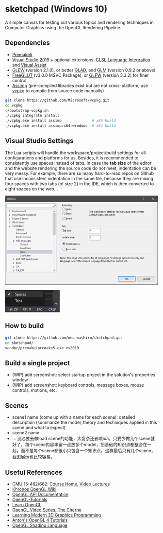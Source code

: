 # sketchpad (Windows 10)

A simple canvas for testing out various topics and rendering techniques in Computer Graphics using the OpenGL Rendering Pipeline.

## Dependencies

- [Premake5](https://github.com/premake/premake-core)
- [Visual Studio 2019](https://visualstudio.microsoft.com/downloads/) + optional extensions: [GLSL Language Integration](https://marketplace.visualstudio.com/items?itemName=DanielScherzer.GLSL) and [Visual Assist](https://www.wholetomato.com/)
- [GLEW](https://en.wikipedia.org/wiki/OpenGL_Extension_Wrangler_Library) (version 2.1.0), or better [GLAD](https://glad.dav1d.de/), and [GLM](https://glm.g-truc.net/0.9.2/api/index.html) (version 0.9.2 or above)
- [FreeGLUT](https://en.wikipedia.org/wiki/FreeGLUT) (v3.0.0 MSVC Package), or [GLFW](https://en.wikipedia.org/wiki/GLFW) (version 3.3.2) for finer control
- [Assimp](https://github.com/assimp/assimp) (pre-compiled libraries exist but are not cross-platform, use [vcpkg](https://github.com/microsoft/vcpkg) to compile from source code manually)
```bash
git clone https://github.com/Microsoft/vcpkg.git
cd vcpkg
./bootstrap-vcpkg.sh
./vcpkg integrate install
./vcpkg.exe install assimp              # x86 build
./vcpkg.exe install assimp:x64-windows  # x64 build
```

## Visual Studio Settings

The Lua scripts will handle the workspace/project/build settings for all configurations and platforms for us. Besides, it is recommended to consistently use spaces instead of tabs. In case the **tab size** of the editor and the website rendering the source code do not meet, indentation can be very messy. For example, there are so many hard-to-read repos on Github that use inconsistent indentation in the same file, because they are mixing four spaces with two tabs (of size 2) in the IDE, which is then converted to eight spaces on the web...

![tab-settings](res/spaces.PNG)

![tab-settings](res/SPC.png)

## How to build

```bash
git clone https://github.com/neo-mashiro/sketchpad.git
cd sketchpad/
vendor/premake/premake5.exe vs2019
```

## Build a single project

- (WIP) add screenshot: select startup project in the solution's properties window
- (WIP) add screenshot: keyboard controls, message boxes, mouse controls, motions, etc.

## Scenes

- scene1 name (come up with a name for each scene): detailed description (summarize the model, theory and techniques applied in this scene and what to expect)
- scene2 name
- ... 没必要去做load scene的功能，太复杂还影响lua，只要少做几个scene就好了，每个scene内容丰富一点放多个model，把基础的知识点都整合在一起，而不是每个scene都很小只包含一个知识点。这样最后只有几个scene，截图展示也比较容易。

## Useful References

- CMU 15-462/662: [Course Home](http://15462.courses.cs.cmu.edu/fall2020/home), [Video Lectures](https://www.youtube.com/playlist?list=PL9_jI1bdZmz2emSh0UQ5iOdT2xRHFHL7E)
- [Khronos OpenGL Wiki](https://www.khronos.org/opengl/wiki/Main_Page)
- [OpenGL API Documentation](http://docs.gl/)
- [OpenGL-Tutorials](https://www.opengl-tutorial.org/)
- [Learn OpenGL](https://learnopengl.com)
- [OpenGL Video Series, The Cherno](https://www.youtube.com/playlist?list=PLlrATfBNZ98foTJPJ_Ev03o2oq3-GGOS2)
- [Learning Modern 3D Graphics Programming](https://paroj.github.io/gltut/)
- [Anton's OpenGL 4 Tutorials](https://antongerdelan.net/opengl/)
- [OpenGL Shading Language](https://www.khronos.org/opengl/wiki/OpenGL_Shading_Language)
